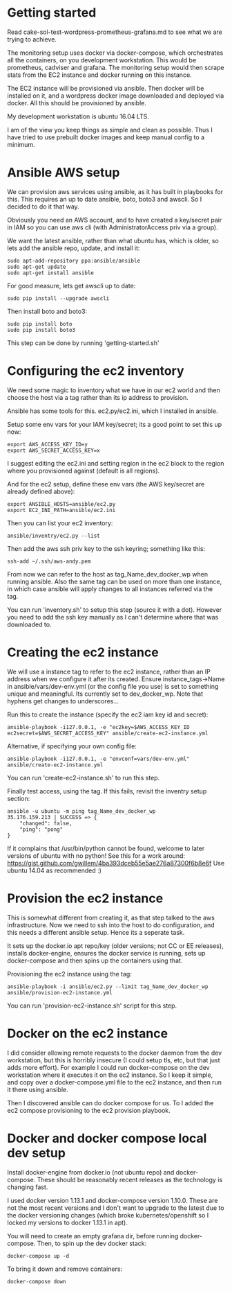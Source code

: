 # Getting started

Read cake-sol-test-wordpress-prometheus-grafana.md to see what we are trying to achieve.

The monitoring setup uses docker via docker-compose, which orchestrates all the containers, on you development workstation. This would be prometheus, cadviser and grafana. The monitoring setup would then scrape stats from the EC2 instance and docker running on this instance.

The EC2 instance will be provisioned via ansible. Then docker will be installed on it, and a wordpress docker image downloaded and deployed via docker. All this should be provisioned by ansible.

My development workstation is ubuntu 16.04 LTS. 

I am of the view you keep things as simple and clean as possible. Thus I have tried to use prebuilt docker images and keep manual config to a minimum.

# Ansible AWS setup

We can provision aws services using ansible, as it has built in playbooks for this. This requires an up to date ansible, boto, boto3 and awscli. So I decided to do it that way.

Obviously you need an AWS account, and to have created a key/secret pair in IAM so you can use aws cli (with AdministratorAccess priv via a group).

We want the latest ansible, rather than what ubuntu has, which is older, so lets add the ansible repo, update, and install it:

```
sudo apt-add-repository ppa:ansible/ansible
sudo apt-get update
sudo apt-get install ansible
```

For good measure, lets get awscli up to date:

```
sudo pip install --upgrade awscli
```

Then install boto and boto3:

```
sudo pip install boto
sudo pip install boto3
```

This step can be done by running 'getting-started.sh'

# Configuring the ec2 inventory

We need some magic to inventory what we have in our ec2 world and then choose the host via a tag rather than its ip address to provision.

Ansible has some tools for this. ec2.py/ec2.ini, which I installed in ansible.

Setup some env vars for your IAM key/secret; its a good point to set this up now:

```
export AWS_ACCESS_KEY_ID=y
export AWS_SECRET_ACCESS_KEY=x
```

I suggest editing the ec2.ini and setting region in the ec2 block to the region where you provisioned against (default is all regions).

And for the ec2 setup, define these env vars (the AWS key/secret are already defined above):

```
export ANSIBLE_HOSTS=ansible/ec2.py
export EC2_INI_PATH=ansible/ec2.ini
```

Then you can list your ec2 inventory:

```
ansible/inventry/ec2.py --list

```

Then add the aws ssh priv key to the ssh keyring; something like this:

```
ssh-add ~/.ssh/aws-andy.pem
```

From now we can refer to the host as tag_Name_dev_docker_wp when running ansible. Also the same tag can be used on more than one instance, in which case ansible will apply changes to all instances referred via the tag.

You can run 'inventory.sh' to setup this step (source it with a dot). However you need to add the ssh key manually as I can't determine where that was downloaded to.

# Creating the ec2 instance

We will use a instance tag to refer to the ec2 instance, rather than an IP address when we configure it after its created. Ensure instance_tags->Name in ansible/vars/dev-env.yml (or the config file you use) is set to something unique and meaningful. Its currently set to dev_docker_wp. Note that hyphens get changes to underscores... 

Run this to create the instance (specify the ec2 iam key id and secret):

```
ansible-playbook -i127.0.0.1, -e "ec2key=$AWS_ACCESS_KEY_ID ec2secret=$AWS_SECRET_ACCESS_KEY" ansible/create-ec2-instance.yml
```

Alternative, if specifying your own config file:

```
ansible-playbook -i127.0.0.1, -e "envconf=vars/dev-env.yml" ansible/create-ec2-instance.yml
```

You can run 'create-ec2-instance.sh' to run this step.

Finally test access, using the tag. If this fails, revisit the inventry setup section:

```
ansible -u ubuntu -m ping tag_Name_dev_docker_wp
35.176.159.213 | SUCCESS => {
    "changed": false, 
    "ping": "pong"
}
```

If it complains that /usr/bin/python cannot be found, welcome to later versions of ubuntu with no python! See this for a work around: https://gist.github.com/gwillem/4ba393dceb55e5ae276a87300f6b8e6f
Use ubuntu 14.04 as recommended :)

# Provision the ec2 instance

This is somewhat different from creating it, as that step talked to the aws infrastructure. Now we need to ssh into the host to do configuration, and this needs a different ansible setup. Hence its a seperate task.

It sets up the docker.io apt repo/key (older versions; not CC or EE releases), installs docker-engine, ensures the docker service is running, sets up docker-compose and then spins up the containers using that.

Provisioning the ec2 instance using the tag:

```
ansible-playbook -i ansible/ec2.py --limit tag_Name_dev_docker_wp ansible/provision-ec2-instance.yml
```

You can run 'provision-ec2-instance.sh' script for this step.

# Docker on the ec2 instance

I did consider allowing remote requests to the docker daemon from the dev workstation, but this is horribly insecure (I could setup tls, etc, but that just adds more effort). For example I could run docker-compose on the dev workstation where it executes it on the ec2 instance. So I keep it simple, and copy over a docker-compose.yml file to the ec2 instance, and then run it there using ansible.

Then I discovered ansible can do docker compose for us. To I added the ec2 compose provisioning to the ec2 provision playbook.

# Docker and docker compose local dev setup

Install docker-engine from docker.io (not ubuntu repo) and docker-compose.  These should be reasonably recent releases as the technology is changing fast.

I used docker version 1.13.1 and docker-compose version 1.10.0. These are not the most recent versions and I don't want to upgrade to the latest due to the docker versioning changes (which broke kubernetes/openshift so I locked my versions to docker 1.13.1 in apt).

You will need to create an empty grafana dir, before running docker-compose. Then, to spin up the dev docker stack:

```
docker-compose up -d
```

To bring it down and remove containers:

```
docker-compose down
```
